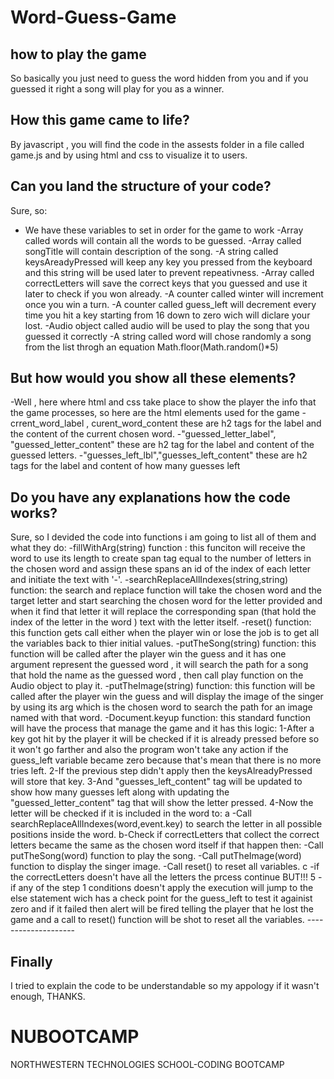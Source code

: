 # Word-Guess-Game
## how to play the game
So basically you just need to guess the word hidden from you
and if you guessed it right a song will play for you as a winner.
## How this game came to life?
By javascript , you will find the code in the assests folder in a file called game.js and 
by using html and css to visualize it to users.
## Can you land the structure of your code?
Sure, so:
- We have these variables to set in order for the game to work
    -Array called words will contain all the words to be guessed.
    -Array called songTitle will contain description of the song.
    -A string called keysAreadyPressed will keep any key you pressed from the keyboard and this string will be used later to prevent
    repeativness.
    -Array called correctLetters will save the correct keys that you 
    guessed and use it later to check if you won already.
    -A counter called winter will increment once you win a turn.
    -A counter called guess_left will decrement every time you hit a key starting from 16 down to zero wich will diclare your lost.
    -Audio object called audio will be used to play the song that you
    guessed it correctly
    -A string called word will chose randomly a song from the list throgh an equation Math.floor(Math.random()*5)
## But how would you show all these elements?
-Well , here where html and css take place to show the player the info that the game processes, so here are the html elements used for the game
    -crrent_word_label , curent_word_content these are h2 tags for the label and the content of the current chosen word.
    -"guessed_letter_label", "guessed_letter_content" these are h2 tag for the label and content of the guessed letters.
    -"guesses_left_lbl","guesses_left_content" these are h2 tags for the label and content of how many guesses left 
## Do you have any explanations how the code works?
Sure, so I devided the code into functions i am going to list all of them and what they do:
    -fillWithArg(string) function : this funciton will receive the word to use its length to create span tag equal to the number of 
    letters in the chosen word and assign these spans an id of the index of each letter and initiate the text with '-'.
    -searchReplaceAllIndexes(string,string) function: the search and replace function will take the chosen word and the target letter
    and start searching the chosen word for the letter provided and when it find that letter it will replace the corresponding span (that hold the index of the letter in the word ) text with the letter itself.
    -reset() function: this function gets call either when the player win or lose the job is to get all the variables back to thier initial values.
    -putTheSong(string) function: this function will be called after the player win the guess and it has one argument represent the guessed word , it will search the path for a song that hold the name as the guessed word , then call play function on the Audio object to play it.
    -putTheImage(string) function: this function will be called after the player win the guess and will display the image of the singer by using its arg which is the chosen word to search the path for an image named with that word.
    -Document.keyup function: this standard function will have the process that manage the game and it has this logic:
        1-After a key got hit by the player it will be checked if it is
        already pressed before so it won't go farther and also the program won't take any action if the guess_left variable became zero because that's mean that there is no more tries left.
        2-If the previous step didn't apply then the keysAlreadyPressed will store that key.
        3-And "guesses_left_content" tag will be updated to show how many guesses left along with updating the "guessed_letter_content" tag that will show the letter pressed.
        4-Now the letter will be checked if it is included in the word 
        to:
           a -Call searchReplaceAllIndexes(word,event.key) to search the letter in all possible positions inside the word.
           b-Check if correctLetters that collect the correct letters became the same as the chosen word itself if that happen then:
                -Call putTheSong(word) function to play the song.
                -Call putTheImage(word) function to display the singer image.
                -Call reset() to reset all variables.
           c -if the correctLetters doesn't have all the letters the prcess continue BUT!!!
       5 -if any of the step 1 conditions doesn't apply the execution will jump to the else statement wich has a check point for the guess_left to test it againist zero and if it failed then alert will be fired telling the player that he lost the game and a call to reset() function will be shot to reset all the variables.
       --------------------
## Finally
I tried to explain the code to be understandable so my appology if it wasn't enough, THANKS.
# NUBOOTCAMP
NORTHWESTERN TECHNOLOGIES SCHOOL-CODING BOOTCAMP
